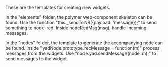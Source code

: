 These are the templates for creating new widgets.

In the "elements" folder, the polymer web-component skeleton can be found.
Use the function "this._sendToNR({payload: 'message});" to send something to node-red.
Inside nodeRedMsg(msg), handle incoming messages.

In the "nodes" folder, the template to generate the accompanying node can be found.
Inside "yadNode.prototype.recMessage = function(m)" process messages from the widgets.
Use "node.yad.sendMessage(node, m);" to send messages to the widget.
